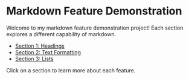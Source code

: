 # Markdown Feature Demonstration

Welcome to my markdown feature demonstration project! Each section explores a different capability of markdown.

- [Section 1: Headings](headings.md)
- [Section 2: Text Formatting](text_formatting.md)
- [Section 3: Lists](lists.md)

Click on a section to learn more about each feature.
